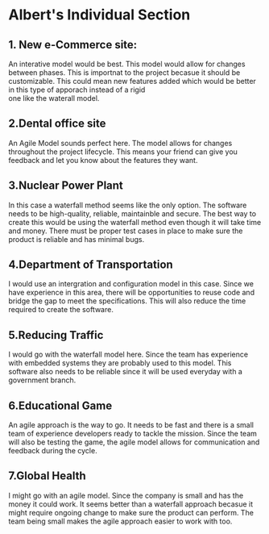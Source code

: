 # Albert's Individual Section  

## 1. New e-Commerce site:  

An interative model would be best. This model would allow for changes between phases.
This is importnat to the project becasue it should be customizable. This could mean 
new features added which would be better in this type of apporach instead of a rigid  
one like the waterall model.

## 2.Dental office site

An Agile Model sounds perfect here. The model allows for changes throughout the project
lifecycle. This means your friend can give you feedback and let you know about the 
features they want. 

## 3.Nuclear Power Plant

In this case a waterfall method seems like the only option. The software needs to be
 high-quality, reliable, maintainble and secure. The best way to create this would be
 using the waterfall method even though it will take time and money. There must be
 proper test cases in place to make sure the product is reliable and has minimal bugs.

## 4.Department of Transportation

I would use an intergration and configuration model in this case. Since we have 
experience in this area, there will be opportunities to reuse code and bridge the gap
to meet the specifications. This will also reduce the time required to create the
software.

## 5.Reducing Traffic

I would go with the waterfall model here. Since the team has experience with embedded
systems they are probably used to this model. This software also needs to be reliable
since it will be used everyday with a government branch. 

## 6.Educational Game

An agile approach is the way to go. It needs to be fast and there is a small team of
experience developers ready to tackle the mission. Since the team will also be testing 
the game, the agile model allows for communication and feedback during the cycle.

## 7.Global Health

I might go with an agile model. Since the company is small and has the money it could
work. It seems better than a waterfall approach becasue it might require ongoing change
to make sure the product can perform. The team being small makes the agile approach 
easier to work with too.
